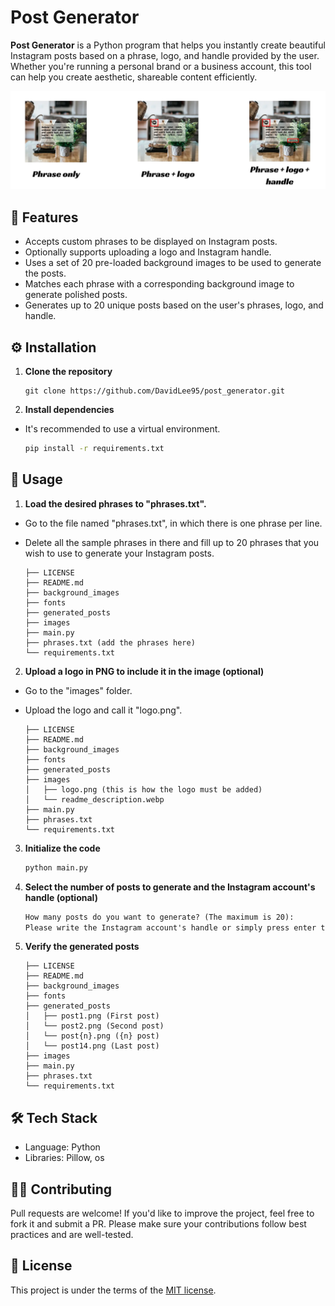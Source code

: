 # Post Generator

**Post Generator** is a Python program that helps you instantly create beautiful Instagram posts based on a phrase, logo, and handle provided by the user. Whether you're running a personal brand or a business account, this tool can help you create aesthetic, shareable content efficiently.

![Alt Text](images/readme_description.webp)

## 📌 Features

- Accepts custom phrases to be displayed on Instagram posts.
- Optionally supports uploading a logo and Instagram handle.
- Uses a set of 20 pre-loaded background images to be used to generate the posts.
- Matches each phrase with a corresponding background image to generate polished posts.
- Generates up to 20 unique posts based on the user's phrases, logo, and handle.

## ⚙️ Installation

1. **Clone the repository**  
   ```
   git clone https://github.com/DavidLee95/post_generator.git
   ```

2. **Install dependencies** 
- It's recommended to use a virtual environment.
     ```bash
     pip install -r requirements.txt
     ```

## 🚀 Usage

1. **Load the desired phrases to "phrases.txt".**
- Go to the file named "phrases.txt", in which there is one phrase per line. 
- Delete all the sample phrases in there and fill up to 20 phrases that you wish to use to generate your Instagram posts.

   ```
   ├── LICENSE
   ├── README.md
   ├── background_images
   ├── fonts
   ├── generated_posts
   ├── images
   ├── main.py
   ├── phrases.txt (add the phrases here)
   └── requirements.txt
   ```

2. **Upload a logo in PNG to include it in the image (optional)**
- Go to the "images" folder. 
- Upload the logo and call it "logo.png".

   ```
   ├── LICENSE
   ├── README.md
   ├── background_images
   ├── fonts
   ├── generated_posts
   ├── images
   │   ├── logo.png (this is how the logo must be added)
   │   └── readme_description.webp
   ├── main.py
   ├── phrases.txt
   └── requirements.txt
  ```

3. **Initialize the code**
   ```bash
   python main.py
   ```
  
4. **Select the number of posts to generate and the Instagram account's handle (optional)**
   ```txt
   How many posts do you want to generate? (The maximum is 20): 
   Please write the Instagram account's handle or simply press enter to not include it:
   ```

5. **Verify the generated posts**
   ```
   ├── LICENSE
   ├── README.md
   ├── background_images
   ├── fonts
   ├── generated_posts
   │   ├── post1.png (First post)
   │   └── post2.png (Second post)
   │   └── post{n}.png ({n} post)
   │   └── post14.png (Last post)
   ├── images
   ├── main.py
   ├── phrases.txt
   └── requirements.txt
   ```

## 🛠 Tech Stack
* Language: Python
* Libraries: Pillow, os

## 🧑‍💻 Contributing
Pull requests are welcome! If you'd like to improve the project, feel free to fork it and submit a PR. Please make sure your contributions follow best practices and are well-tested.

## 📄 License
This project is under the terms of the [MIT license](https://opensource.org/license/mit/).
